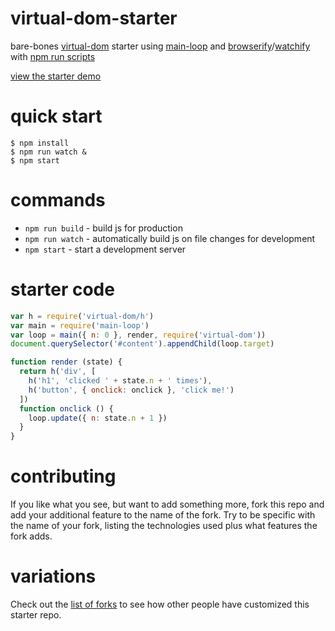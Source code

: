 # virtual-dom-starter

bare-bones [virtual-dom](https://npmjs.com/package/virtual-dom) starter
using [main-loop](https://npmjs.com/package/main-loop)
and [browserify](http://browserify.org)/[watchify](https://npmjs.com/package/watchify)
with [npm run scripts](http://substack.net/task_automation_with_npm_run)

[view the starter demo](http://substack.neocities.org/virtual_dom_starter.html)

# quick start

```
$ npm install
$ npm run watch &
$ npm start
```

# commands

* `npm run build` - build js for production
* `npm run watch` - automatically build js on file changes for development
* `npm start` - start a development server

# starter code

``` js
var h = require('virtual-dom/h')
var main = require('main-loop')
var loop = main({ n: 0 }, render, require('virtual-dom'))
document.querySelector('#content').appendChild(loop.target)

function render (state) {
  return h('div', [
    h('h1', 'clicked ' + state.n + ' times'),
    h('button', { onclick: onclick }, 'click me!')
  ])
  function onclick () {
    loop.update({ n: state.n + 1 })
  }
}
```

# contributing

If you like what you see, but want to add something more, fork this repo and add
your additional feature to the name of the fork. Try to be specific with the
name of your fork, listing the technologies used plus what features the fork
adds.

# variations

Check out the [list of forks](https://github.com/substack/virtual-dom-starter/network/members)
to see how other people have customized this starter repo.
